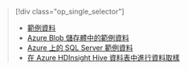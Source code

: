 > [!div class="op_single_selector"]
> * [範例資料](../articles/machine-learning/machine-learning-data-science-sample-data.md)
> * [Azure Blob 儲存體中的範例資料](../articles/machine-learning/machine-learning-data-science-sample-data-blob.md)
> * [Azure 上的 SQL Server 範例資料](../articles/machine-learning/machine-learning-data-science-sample-data-sql-server.md)
> * [在 Azure HDInsight Hive 資料表中進行資料取樣](../articles/machine-learning/machine-learning-data-science-sample-data-hive.md)
> 
> 

